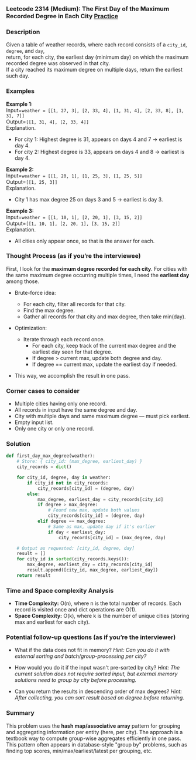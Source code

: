 ### Leetcode 2314 (Medium): The First Day of the Maximum Recorded Degree in Each City [Practice](https://leetcode.com/problems/the-first-day-of-the-maximum-recorded-degree-in-each-city)

### Description  
Given a table of weather records, where each record consists of a `city_id`, `degree`, and `day`,  
return, for each city, the earliest day (minimum day) on which the maximum recorded degree was observed in that city.  
If a city reached its maximum degree on multiple days, return the earliest such day.

### Examples  

**Example 1:**  
Input=`weather = [[1, 27, 3], [2, 33, 4], [1, 31, 4], [2, 33, 8], [1, 31, 7]]`  
Output=`[[1, 31, 4], [2, 33, 4]]`  
Explanation.  
- For city 1: Highest degree is 31, appears on days 4 and 7 → earliest is day 4.  
- For city 2: Highest degree is 33, appears on days 4 and 8 → earliest is day 4.

**Example 2:**  
Input=`weather = [[1, 20, 1], [1, 25, 3], [1, 25, 5]]`  
Output=`[[1, 25, 3]]`  
Explanation.  
- City 1 has max degree 25 on days 3 and 5 → earliest is day 3.

**Example 3:**  
Input=`weather = [[1, 10, 1], [2, 20, 1], [3, 15, 2]]`  
Output=`[[1, 10, 1], [2, 20, 1], [3, 15, 2]]`  
Explanation.  
- All cities only appear once, so that is the answer for each.

### Thought Process (as if you’re the interviewee)  
First, I look for the **maximum degree recorded for each city**. For cities with the same maximum degree occurring multiple times, I need the **earliest day** among those.

- Brute-force idea:  
  - For each city, filter all records for that city.
  - Find the max degree.
  - Gather all records for that city and max degree, then take min(day).

- Optimization:  
  - Iterate through each record once.
    - For each city, keep track of the current max degree and the earliest day seen for that degree.
    - If degree > current max, update both degree and day.
    - If degree == current max, update the earliest day if needed.

- This way, we accomplish the result in one pass.

### Corner cases to consider  
- Multiple cities having only one record.
- All records in input have the same degree and day.
- City with multiple days and same maximum degree — must pick earliest.
- Empty input list.
- Only one city or only one record.

### Solution

```python
def first_day_max_degree(weather):
    # Store: { city_id: (max_degree, earliest_day) }
    city_records = dict()

    for city_id, degree, day in weather:
        if city_id not in city_records:
            city_records[city_id] = (degree, day)
        else:
            max_degree, earliest_day = city_records[city_id]
            if degree > max_degree:
                # Found new max, update both values
                city_records[city_id] = (degree, day)
            elif degree == max_degree:
                # Same as max, update day if it's earlier
                if day < earliest_day:
                    city_records[city_id] = (max_degree, day)

    # Output as requested: [city_id, degree, day]
    result = []
    for city_id in sorted(city_records.keys()):
        max_degree, earliest_day = city_records[city_id]
        result.append([city_id, max_degree, earliest_day])
    return result
```

### Time and Space complexity Analysis  

- **Time Complexity:** O(n), where n is the total number of records. Each record is visited once and dict operations are O(1).
- **Space Complexity:** O(k), where k is the number of unique cities (storing max and earliest for each city).

### Potential follow-up questions (as if you’re the interviewer)  

- What if the data does not fit in memory?
  *Hint: Can you do it with external sorting and batch/group-processing per city?*

- How would you do it if the input wasn't pre-sorted by city?
  *Hint: The current solution does not require sorted input, but external memory solutions need to group by city before processing.*

- Can you return the results in descending order of max degrees?
  *Hint: After collecting, you can sort result based on degree before returning.*

### Summary
This problem uses the **hash map/associative array** pattern for grouping and aggregating information per entity (here, per city). The approach is a textbook way to compute group-wise aggregates efficiently in one pass. This pattern often appears in database-style "group by" problems, such as finding top scores, min/max/earliest/latest per grouping, etc.